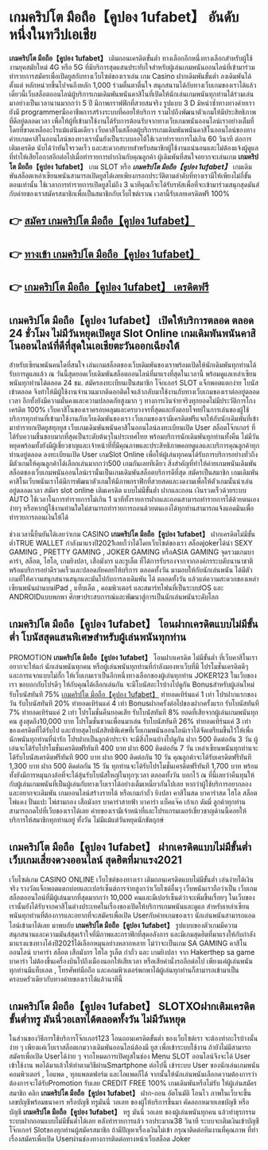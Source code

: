 # เกมคริปโต มือถือ【คูปอง 1ufabet】  อันดับหนึ่งในทวีปเอเชีย

**เกมคริปโต มือถือ【คูปอง 1ufabet】** เติมถอนเครดิตขั้นต่ำ  ทางเลือกอีกหนึ่งทางเลือกสำหรับผู้ใช้งานยุคสมัยใหม่ 4G หรือ 5G ที่มีบริการสุดแสนประทับใจสำหรับผู้เล่นเกมพนันออนไลน์ที่เข้ามาร่วมทำรายการสมัครเพื่อเปิดยูสกับทางเว็บไซต์ของเราเล่น เกม Casino  ฝากเดิมพันขั้นต่ำ ลงเดิมพันได้ตั้งแต่ หลักหน่วยขึ้นไปจนถึงหลัก 1,000 ร่วมตื่นตาตื่นใจ สนุกสนานได้กับทางเว็บเกมของเราได้แล้วเดี๋ยวนี้เว็บสล็อตออนไลน์ผู้บริการเกมเดิมพันพนันคาสิโนที่เปิดให้นักเล่นเกมพนันทุกท่านได้ร่วมเล่นมาอย่างเป็นเวลานานมากกว่า 5 ปี มีภาพกราฟฟิกที่สวยสมจริง รูปแบบ 3 D
มิหนำซ้ำทางทางค่ายเรายังมี programmerมืออาชีพการสร้างระบบที่คอยให้บริการ  รวมไปถึงพัฒนาตัวเกมให้มีประสิทธิภาพที่ดีอยู่ตลอดเวลา เพื่อให้ผู้ที่เข้ามาใช้งานได้รับการต้อนรับจากทางเว็บเกมพนันออนไลน์เราอย่างเต็มที่โดยที่ขาดเหลืออะไรแม้แต่นิดเดียว เว็บคาสิโนสล็อตผู้บริการเกมเดิมพันพนันคาสิโนออนไลน์ของทางค่ายเกมคาสิโนออนไลน์ของทางเรานั้นยังเป็นระบบออโต้ใช้เวลาทำรายการไม่เกิน 60 วินาที ต่อการเติมเครดิต นับได้ว่าทันใจรวดเร็ว และสะดวกสบายสำหรับสมาชิกผู้ใช้งานแน่นอนและไม่ต้องแจ้งผู้ดูแลที่ทำให้เสียโอกาสอีกต่อไปเมื่อทำรายการฝากงินกับคุณลูกค้า
ผู้เดิมพันที่สนใจอยากจะเล่นเกม **เกมคริปโต มือถือ【คูปอง 1ufabet】** เกม SLOT  หรือ ***เกมคริปโต มือถือ【คูปอง 1ufabet】*** เกมเดิมพันสล็อตเหล่าเซียนพนันสามารถเปิดยูสได้เลยเพียงกรอกประวัติตามลำดับที่ทางเรามีให้เพียงไม่กี่ขั้นตอนเท่านั้น ใช้เวลาการทำรายการเปิดยูสไม่ถึง 3 นาทีคุณก็จะได้รับรหัสเพื่อที่จะเข้ามาร่วมสนุกสุดมันส์กับค่ายของเราสมัครสมาชิกเพื่อเป็นสมาชิกกับเว็บไซต์เราณ เวลานี้รับเลยเครดิตฟรี 100%

## 👉 [สมัคร เกมคริปโต มือถือ【คูปอง 1ufabet】](https://archa888.com/)
## 👉 [ทางเข้า เกมคริปโต มือถือ【คูปอง 1ufabet】](https://archa888.com/)
## 👉 [เกมคริปโต มือถือ【คูปอง 1ufabet】 เครดิตฟรี](https://archa888.com/)

## เกมคริปโต มือถือ【คูปอง 1ufabet】 เปิดให้บริการตลอด ตลอด 24 ชั่วโมง ไม่มีวันหยุดเปิดยูส Slot Online เกมเดิมพันพนันคาสิโนออนไลน์ที่ดีที่สุดในเอเชียตะวันออกเฉียงใต้

สำหรับเซียนพนันคนใดที่สนใจ เล่นเกมสล็อตของเว็บเดิมพันของเราพร้อมเปิดให้นักเดิมพันทุกท่านได้รับการดูแลแล้ว ณ วันนี้สุดยอดเว็บเดิมพันสล็อตออนไลน์ที่มาแรงที่สุดในเวลานี้ พร้อมดูแลเหล่าเซียนพนันทุกท่านได้ตลอด 24 ชม. สมัครลงทะเบียนเป็นสมาชิก โจ๊กเกอร์ SLOT แจ็กพอตแตกง่าย โบนัสเข้าตลอด จึงทำให้มีผู้ใช้งานจำนวนมากติดอกติดใจแล้วกลับมาใช้งานกับทางเว็บเกมของเราต่ออยู่ตลอดเวลา อีกทั้งยังมีความมั่นคงและความปลอดภัยสูงมาก ๆ ทางการเงินจ่ายจริงทุกยอดไม่มีประวัติการโกงเครดิต 100% เว็บคาสิโนของเราครอบคลุมและครบวงจรที่สุดและยังตอบโจทย์ในการเล่นของผู้ใช้บริการทุกท่านที่เข้ามาใช้งานกับเว็บเดิมพันของเรา
เว็บเกมของเรามีเครดิตฟรีแจกให้กับนักเดิมพันที่เข้ามาทำรายกเปิดยูสทุกยูส เว็บเกมเดิมพันพนันคาสิโนออนไลน์ลงทะเบียนเปิด User สล็อตโจ๊กเกอร์ ที่ได้รับความชื่นชอบมากที่สุดเป็นระดับต้นๆในประเทศไทย พร้อมบริการนักเดิมพันทุกท่านทั้งคืน ไม่มีวันหยุดพร้อมทั้งยังมีผู้เชี่ยวชาญและเจ้าหน้าที่ที่มีคุณภาพและประสิทธิภาพคอยดูแลและบริการคุณลูกค้าทุกท่านอยู่ตลอด ลงทะเบียนเปิด User เกมSlot Online เพื่อให้ผู้เล่นทุกคนได้รับการบริการอย่างทั่วถึงมีตัวเกมให้คุณลูกค้าได้เลือกเล่นมากกว่า500 เกมกันเลยทีเดียว
สิ่งสำคัญที่ทำให้ค่ายเกมพนันเดิมพันสล็อตของเว็บเกมพนันออนไลน์เรานั้นเป็นเกมเดิมพันสล็อตบริการดีที่สุด สมัครเป็นสมาชิก  เกมเดิมพันคาสิโนเว็บพนันเราได้มีการพัฒนาตัวเกมให้มีภาพกราฟิกที่สวยสดและงดงามเพื่อให้ตัวเกมนั้นน่าเล่นอยู่ตลอดเวลา สมัคร slot online เติมเครดิต แบบไม่มีขั้นต่ำ ฝากและถอน เงินรวดเร็วด้วยระบบ AUTO ใช้เวลาในการทำรายการไม่เกิน 1 นาทีทั้งรายการฝากและถอนสามารถทำรายการได้ด้วยตนเองง่ายๆ หรือหากผู้ใช้งานท่านใดไม่สามารถทำรายการถอนด้วยตนเองได้ทุกท่านสามารถแจ้งแอดมินเพื่อทำรายการถอนเงินให้ได้

ช่วงเวลานี้ยืนยันได้เลยว่าเกม CASINO **เกมคริปโต มือถือ【คูปอง 1ufabet】** ฝากเครดิตไม่มีขั้นต่ำTRUE WALLET กำลังมาแรงปี2021เลยก็ว่าได้โดยเว็บไซต์ของเรา สล็อตjokerได้นำ SEXY GAMING , PRETTY GAMING , JOKER GAMING หรือASIA GAMING จุดรวมเกมบาคาร่า, สล็อต, ไฮโล, เกมยิงปลา, เสือมังกร และรูเล็ต ที่ได้การรับรองจากจากองค์กรระบดับนานาชาติ พร้อมบริการอย่าดีรวดเร็วและปลอดภัยคอยให้บริการ ตลอดทั้งวัน มามอบให้กับนักเล่นพนัน ได้มีตัวเกมที่ให้ความสนุกสนานสนุกและมันไปกับการลงเดิมพัน ได้ ตลอดทั้งวัน แล้วแต่ความสะดวกของเหล่าเซียนพนันผ่านบนiPad , แท็บเล็ต , คอมพิวเตอร์ และสมาร์ทโฟนที่เป็นระบบIOS และ ANDROIDแบบพกพา ศึกษาประสบการณ์และพัฒนาสู่การเป็นนักเล่นพนันระดับโลก

## เกมคริปโต มือถือ【คูปอง 1ufabet】 โอนฝากเครดิตแบบไม่มีขั้นต่ำ โบนัสสุดแสนพิเศษสำหรับผู้เล่นพนันทุกท่าน

 PROMOTION  **เกมคริปโต มือถือ【คูปอง 1ufabet】** โอนฝากเครดิต ไม่มีขั้นต่ำ ที่เว็บคาสิโนเราอยากจะให้แก่  นักเล่นพนันทุกคน หรือผู้เล่นพนันทุกท่านที่กำลังมองหาเว็บที่มี โปรโมชั่นเครดิตดีๆ และการแจกแบบไม่กั๊ก ให้เว็บเกมเราเป็นอีกหนึ่งทางเลือกของผู้เล่นทุกท่าน JOKER123 ในเว็บของเรา ขอบอกกับโปรดีๆ ให้กับคุณได้เลือกเล่นกัน จะมีโบนัสอะไรบ้างไปดูกัน
Bonusสำหรับผู้เล่นใหม่ รับโบนัสทันที 75% [เกมคริปโต มือถือ【คูปอง 1ufabet】](https://archa888.com/) ทำยอดเทิร์นแค่ 1 เท่า
โปรฝากแรกของวัน รับโบนัสทันที 20% ทำยอดเทิร์นแค่ 4 เท่า
Bonusฝากครั้งต่อไปของฝากครั้งแรก รับโบนัสทันที 7% ทำยอดเทิร์นแค่ 2 เท่า
โปรโมชั่นคืนยอดเสีย รับโบนัสทันที 8% ยอดที่เสียจากผู้เล่นเกมพนันทุกคน สูงสุดถึง10,000 บาท
โปรโมชั่นชวนเพื่อนมาเล่น รับโบนัสทันที 26% ทำยอดเทิร์นแค่ 3 เท่าของเครดิตที่ได้รับไป
และท้ายสุดโบนัสสิทธิพิเศษที่เว็บเกมพนันออนไลน์เราได้จัดเตรียมขึ้นไว้ให้เพื่อนักพนันทุกท่านที่น่ารัก โปรฝากเป็นลูกค้าประจำ จะมีสิ่งไหนบ้างไปดูกัน
ฝาก 500 ติดต่อกัน 3 วัน ผู้เล่นจะได้รับโปรโมชั่นเครดิตฟรีทันที 400 บาท
ฝาก 600 ติดต่อกัน 7 วัน เหล่าเซียนพนันทุกท่านจะได้รับโบนัสเครดิตฟรีทันที 900 บาท
ฝาก 900 ติดต่อกัน 10 วัน คุณลูกค้าจะได้รับเครดิตฟรีทันที 1,300 บาท
ฝาก 500 ติดต่อกัน 15 วัน ทุกท่านจะได้รับโปรโมชั่นเครดิตฟรีทันที 1,700 บาท
พร้อมทั้งยังมีการหมุนกงล้อที่จะได้ลุ้นรับโบนัสใหญ่ในทุกๆเวลา ตลอดทั้งวัน บอกไว้ ณ ที่นี้เลยว่าคืนทุนให้กับผู้เล่นเกมพนันที่เป็นผู้เล่นกับทางเว็บเราได้อย่างเต็มเหนี่ยวกันไปเลย หากว่าผู้ใช้บริการอยากลองและอยากจะเดิมพัน เกมออนไลน์สร้างรายได้ หรือเกมกำถั่ว  ยิงปลา คาสิโนสด บาคาร่าสด ไฮโล สล็อต ไพ่แคง ปั่นแปะ ไพ่สามกอง เสือมังกร บาคาร่าสายฟ้า บาคาร่า แบ็คแจ๊ค เก้าเก ดัมมี่ ลูกค้าทุกท่านสามารถกดไปที่เว็บของเราได้เลย ค่ายของเรามีเจ้าหน้าที่และโปรแกรมเมอร์เชี่ยวชาญด้านนี้คอยให้บริการให้สมาชิกทุกท่านอยู่ ทั้งวัน ไม่มีแม้แต่วันหยุดนักขัตฤกษ์

## เกมคริปโต มือถือ【คูปอง 1ufabet】 ฝากเครดิตแบบไม่มีขั้นต่ำ  เว็บเกมเสี่ยงดวงออนไลน์ สุดฮิตที่มาแรง2021

เว็บไซต์เกม CASINO ONLINE เว็บไซต์ของทางเรา เติมถอนเครดิตแบบไม่มีขั้นต่ำ เล่นง่ายได้เงินจริง รางวัลแจ็กพอตแตกบ่อยและเปอร์เซ็นต์การจ่ายสูงกว่าเว็บไซต์อื่นๆ เว็บพนันเราถือว่าเป็น เว็บเกมสล็อตออนไลน์ที่มีผู้เล่นมากที่สุดมากกว่า 10,000 คนและมีเปอร์เซ็นต์ว่าจะเพิ่มขึ้นเรื่อยๆ ในเว็บของเรานั้นยังได้รับจากคาสิโนต่างประเทศในเรื่องของเปิดให้บริการเกมพนันและดูแล สำหรับเหล่าเซียนพนันทุกท่านที่ต้องการและอยากที่จะสมัครเพื่อเปิด Userกับค่ายเกมของเรา นักเล่นพนันสามารถแอดไลน์เข้ามาได้เลย
	มาพบกับ **เกมคริปโต มือถือ【คูปอง 1ufabet】** รูปแบบของตัวเกมมีความสนุกสนานและความมันส์สุดเร้าใจที่มีภาพและกราฟิกที่สุดอลังการ และมีเกมสุดฮิตที่มาแรงให้กับกำลังมาแรงแซงทางโค้งปี2021ได้เลือกหมุนอย่างหลากหลาย  ไม่ว่าจะเป็นเกม SA GAMING คาสิโนออนไลน์ บาคาร่า สล็อต เสือมังกร ไฮโล รูเล็ต กำถั่ว และ เกมยิงปลา จาก Hakerthep sa game บาคาร่า ไม่ต้องขึ้นเครื่องบินไปถึงเมืองนอกให้เสียเวลา หรือเสียค่านั่งรถอีกต่อไป เพียงแค่ผู้เล่นพนันทุกท่านมีแท็บเลต , โทรศัพท์มือถือ และคอมพิวเตอร์พกพาได้ผู้เล่นทุกท่านก็สามารถเข้ามาเป็นครอบครัวเดียวกับทางค่ายของเราได้แล้วนาทีนี้

## เกมคริปโต มือถือ【คูปอง 1ufabet】 SLOTXOฝากเติมเครดิตขั้นต่ำทรู มันนี่วอเลทได้ตลอดทั้งวัน ไม่มีวันหยุด

ในส่วนของวิธีการใช้บริการโจ๊กเกอร์123 โอนถอนเครดิตขั้นต่ำ ของเว็บไซต์เรา จะต้องทำอะไรบ้างนั้น ง่าย ๆ เพียงแค่เว็บเราสล็อตเกมวางเดิมพันออนไลน์ต้องมี ยูส เพื่อเข้าระบบใช้งาน ถ้ายังไม่มีสามารถสมัครเพื่อเปิด Userได้ง่าย ๆ จากโหมดการเปิดยูสในช่อง Menu SLOT ออนไลน์จึงจะได้ User เข้าใช้งาน พอได้มาแล้วให้ทำตามวิธีผ่านSmartphone ต่อไปนี้
เข้าระบบ User  ของนักเล่นเกมพนัน คอมพิวเตอร์ , ไอแพด , ทุกแพลตฟอร์ม และไอแพดก็ได้
จากนั้นให้นักเล่นพนันเลือกความต้องการว่า ต้องการจะได้รับPromotion รับเลย CREDIT FREE 100% เกมเดิมพันหรือไม่รับ
ให้ผู้เล่นสมัครสมาชิก คลิก **เกมคริปโต มือถือ【คูปอง 1ufabet】** ฝาก-ถอน อัตโนมัติ โอนไว ภาพในเว็บจะขึ้นเลขบัญชีพร้อมธนาคาร หรือบัญชี ทรูมันนี่ วอเลท ของผู้ให้บริการขึ้นมา
คัดลอกหมายเลขบัญชี หรือบัญชี **เกมคริปโต มือถือ【คูปอง 1ufabet】** ทรู มันนี่ วอเลท ของผู้เล่นพนันทุกคน แล้วทำธุรกรรมระบบฝากถอนแบบไม่มีขั้นต่ำได้เลย
หลังทำรายการแล้ว รอประมาณ38 วินาที ระบบจะเติมเงินเข้าบัญชีโจ๊กเกอร์ Slotของทุกท่านผู้สมัครสมาชิก
ถ้ามีปัญหาเรื่องเงินไม่เข้า กรุณาติดต่อทีมงานที่คุณภาพ ที่ทำเรื่องสมัครเพื่อเปิด Userผ่านช่องทางการติดต่อทางหน้าเว็บสล็อต Joker


